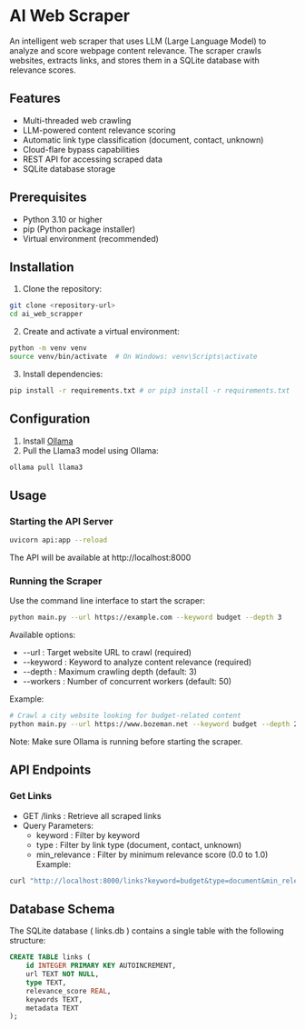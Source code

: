 # AI Web Scraper

An intelligent web scraper that uses LLM (Large Language Model) to analyze and score webpage content relevance. The scraper crawls websites, extracts links, and stores them in a SQLite database with relevance scores.

## Features

- Multi-threaded web crawling
- LLM-powered content relevance scoring
- Automatic link type classification (document, contact, unknown)
- Cloud-flare bypass capabilities
- REST API for accessing scraped data
- SQLite database storage

## Prerequisites

- Python 3.10 or higher
- pip (Python package installer)
- Virtual environment (recommended)

## Installation

1. Clone the repository:
```bash
git clone <repository-url>
cd ai_web_scrapper
````

2. Create and activate a virtual environment:
```bash
python -m venv venv
source venv/bin/activate  # On Windows: venv\Scripts\activate
```

3. Install dependencies:
```bash
pip install -r requirements.txt # or pip3 install -r requirements.txt
 ```

## Configuration
1. Install [Ollama](https://ollama.com/)
2. Pull the Llama3 model using Ollama:
```bash
ollama pull llama3
 ```

## Usage
### Starting the API Server
```bash
uvicorn api:app --reload
 ```

The API will be available at http://localhost:8000

### Running the Scraper

Use the command line interface to start the scraper:

```bash
python main.py --url https://example.com --keyword budget --depth 3
```
Available options:

- --url : Target website URL to crawl (required)
- --keyword : Keyword to analyze content relevance (required)
- --depth : Maximum crawling depth (default: 3)
- --workers : Number of concurrent workers (default: 50)
  
Example:
```bash
# Crawl a city website looking for budget-related content
python main.py --url https://www.bozeman.net --keyword budget --depth 2 --workers 30
 ```

Note: Make sure Ollama is running before starting the scraper.

## API Endpoints
### Get Links
- GET /links : Retrieve all scraped links
- Query Parameters:
  - keyword : Filter by keyword
  - type : Filter by link type (document, contact, unknown)
  - min_relevance : Filter by minimum relevance score (0.0 to 1.0)
Example:

```bash
curl "http://localhost:8000/links?keyword=budget&type=document&min_relevance=0.7"
 ```

## Database Schema
The SQLite database ( links.db ) contains a single table with the following structure:

```sql
CREATE TABLE links (
    id INTEGER PRIMARY KEY AUTOINCREMENT,
    url TEXT NOT NULL,
    type TEXT,
    relevance_score REAL,
    keywords TEXT,
    metadata TEXT
);
 ```

